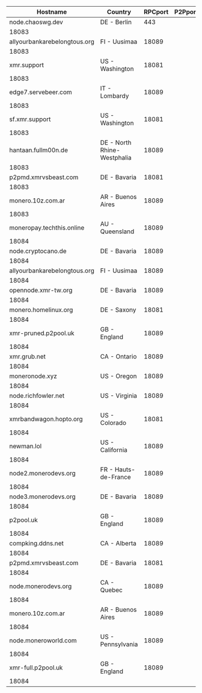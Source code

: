 Hostname | Country | RPCport | P2Pport
--- | --- | --- | ---
node.chaoswg.dev | DE - Berlin | 443
 | 18083
allyourbankarebelongtous.org | FI - Uusimaa | 18089
 | 18083
xmr.support | US - Washington | 18081
 | 18083
edge7.servebeer.com | IT - Lombardy | 18089
 | 18083
sf.xmr.support | US - Washington | 18081
 | 18083
hantaan.fullm00n.de | DE - North Rhine-Westphalia | 18089
 | 18083
p2pmd.xmrvsbeast.com | DE - Bavaria | 18081
 | 18083
monero.10z.com.ar | AR - Buenos Aires | 18089
 | 18083
moneropay.techthis.online | AU - Queensland | 18089
 | 18084
node.cryptocano.de | DE - Bavaria | 18089
 | 18084
allyourbankarebelongtous.org | FI - Uusimaa | 18089
 | 18084
opennode.xmr-tw.org | DE - Bavaria | 18089
 | 18084
monero.homelinux.org | DE - Saxony | 18081
 | 18084
xmr-pruned.p2pool.uk | GB - England | 18089
 | 18084
xmr.grub.net | CA - Ontario | 18089
 | 18084
moneronode.xyz | US - Oregon | 18089
 | 18084
node.richfowler.net | US - Virginia | 18089
 | 18084
xmrbandwagon.hopto.org | US - Colorado | 18081
 | 18084
newman.lol | US - California | 18089
 | 18084
node2.monerodevs.org | FR - Hauts-de-France | 18089
 | 18084
node3.monerodevs.org | DE - Bavaria | 18089
 | 18084
p2pool.uk | GB - England | 18089
 | 18084
compking.ddns.net | CA - Alberta | 18089
 | 18084
p2pmd.xmrvsbeast.com | DE - Bavaria | 18081
 | 18084
node.monerodevs.org | CA - Quebec | 18089
 | 18084
monero.10z.com.ar | AR - Buenos Aires | 18089
 | 18084
node.moneroworld.com | US - Pennsylvania | 18089
 | 18084
xmr-full.p2pool.uk | GB - England | 18089
 | 18084
